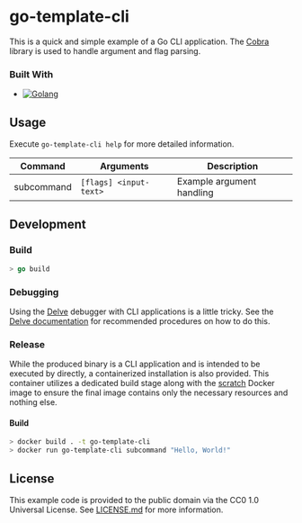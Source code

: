# go-template-cli

This is a quick and simple example of a Go CLI application. The [Cobra](https://github.com/spf13/cobra) library is used to handle argument and flag parsing.

### Built With

* [![Golang][golang-shield]][golang-url]

## Usage

Execute `go-template-cli help` for more detailed information.

Command    | Arguments              | Description
---------- | ---------------------- | -----------
subcommand | `[flags] <input-text>` | Example argument handling

## Development

### Build

```go
> go build
```

### Debugging

Using the [Delve][delve-url] debugger with CLI applications is a little tricky. See the [Delve documentation][delve-debug-url] for recommended procedures on how to do this.

### Release

While the produced binary is a CLI application and is intended to be executed by directly, a containerized installation is also provided. This container utilizes a dedicated build stage along with the [scratch][scratch-url] Docker image to ensure the final image contains only the necessary resources and nothing else.

#### Build
```sh
> docker build . -t go-template-cli
> docker run go-template-cli subcommand "Hello, World!"
```

## License

This example code is provided to the public domain via the CC0 1.0 Universal License. See [LICENSE.md](./LICENSE.md) for more information.


<!-- Reference Links -->
[golang-url]: https://go.dev
[golang-shield]: https://img.shields.io/badge/golang-09657c?style=for-the-badge&logo=go&logoColor=79d2fa
[delve-url]: https://github.com/go-delve/delve
[delve-debug-url]: https://github.com/go-delve/delve/blob/master/Documentation/faq.md#-how-can-i-use-delve-to-debug-a-cli-application
[scratch-url]: https://hub.docker.com/_/scratch/